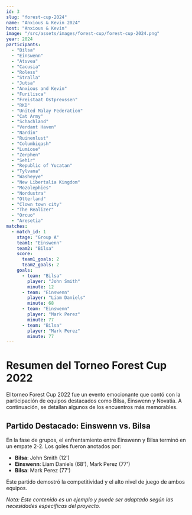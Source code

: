 ```yaml
---
id: 3
slug: "forest-cup-2024"
name: "Anxious & Kevin 2024"
host: "Anxious & Kevin"
image: "/src/assets/images/forest-cup/forest-cup-2024.png"
year: 2024
participants:
  - "Bilsa"
  - "Einswenn"
  - "Atsvea"
  - "Cacusia"
  - "Roless"
  - "Stralla"
  - "Jutsa"
  - "Anxious and Kevin"
  - "Furilisca"
  - "Freistaat Ostpreussen"
  - "RKD"
  - "United Malay Federation"
  - "Cat Army"
  - "Schachland"
  - "Verdant Haven"
  - "Nardin"
  - "Ruinenlust"
  - "Columbiqash"
  - "Lumiose"
  - "Zerphen"
  - "Sehir"
  - "Republic of Yucatan"
  - "Tylvana"
  - "Washeyye"
  - "New Libertalia Kingdom"
  - "Mozolephies"
  - "Nordustra"
  - "Otterland"
  - "Clown town city"
  - "The Realizer"
  - "Orcuo"
  - "Aresetia"
matches:
  - match_id: 1
    stage: "Group A"
    team1: "Einswenn"
    team2: "Bilsa"
    score:
      team1_goals: 2
      team2_goals: 2
    goals:
      - team: "Bilsa"
        player: "John Smith"
        minute: 12
      - team: "Einswenn"
        player: "Liam Daniels"
        minute: 68
      - team: "Einswenn"
        player: "Mark Perez"
        minute: 77
      - team: "Bilsa"
        player: "Mark Perez"
        minute: 77
---
```


# Resumen del Torneo Forest Cup 2022

El torneo Forest Cup 2022 fue un evento emocionante que contó con la participación de equipos destacados como Bilsa, Einswenn y Novatia. A continuación, se detallan algunos de los encuentros más memorables.

## Partido Destacado: Einswenn vs. Bilsa

En la fase de grupos, el enfrentamiento entre Einswenn y Bilsa terminó en un empate 2-2. Los goles fueron anotados por:

- **Bilsa**: John Smith (12')
- **Einswenn**: Liam Daniels (68'), Mark Perez (77')
- **Bilsa**: Mark Perez (77')

Este partido demostró la competitividad y el alto nivel de juego de ambos equipos.

*Nota: Este contenido es un ejemplo y puede ser adaptado según las necesidades específicas del proyecto.*
